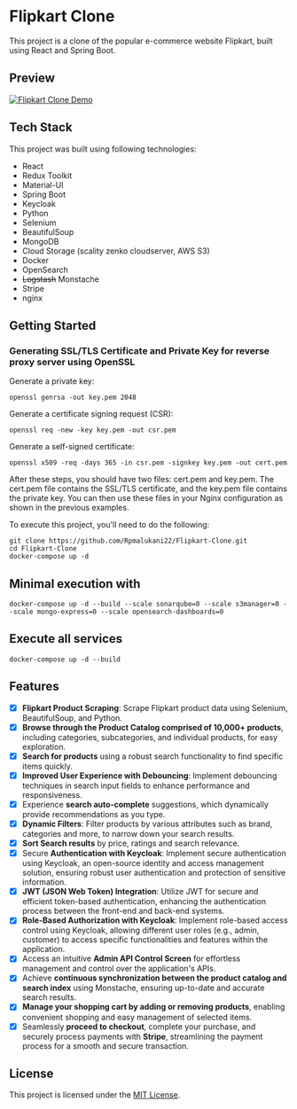 # Flipkart Clone

This project is a clone of the popular e-commerce website Flipkart, built using React and Spring Boot.

<!-- > **Note:** This project is currently in development. -->

## Preview

<!-- <div align="left">
      <a href="https://www.youtube.com/watch?v=Si_MIjqSMpk">
         <img src="https://i3.ytimg.com/vi/Si_MIjqSMpk/maxresdefault.jpg" style="width:100%;">
      </a>
</div> -->

<!-- [![Demo Video](https://markdown-videos.deta.dev/youtube/Si_MIjqSMpk)](https://youtu.be/Si_MIjqSMpk) -->

<!-- ![Flipkart Home](preview/Flipkart%20Clone-1.gif) -->

[![Flipkart Clone Demo](https://yt-embed.herokuapp.com/embed?v=Si_MIjqSMpk)](https://www.youtube.com/watch?v=Si_MIjqSMpk "Flipkart Clone Demo")

## Tech Stack

This project was built using following technologies:

- React
- Redux Toolkit
- Material-UI
- Spring Boot
- Keycloak
- Python
- Selenium
- BeautifulSoup
- MongoDB
- Cloud Storage (scality zenko cloudserver, AWS S3)
- Docker
- OpenSearch
- ~~Logstash~~ Monstache
- Stripe
- nginx

## Getting Started

### Generating SSL/TLS Certificate and Private Key for reverse proxy server using OpenSSL

Generate a private key:

```
openssl genrsa -out key.pem 2048
```

Generate a certificate signing request (CSR):

```
openssl req -new -key key.pem -out csr.pem
```

Generate a self-signed certificate:

```
openssl x509 -req -days 365 -in csr.pem -signkey key.pem -out cert.pem
```

After these steps, you should have two files: cert.pem and key.pem. The cert.pem file contains the SSL/TLS certificate, and the key.pem file contains the private key. You can then use these files in your Nginx configuration as shown in the previous examples.

To execute this project, you'll need to do the following:

```
git clone https://github.com/Rpmalukani22/Flipkart-Clone.git
cd Flipkart-Clone
docker-compose up -d
```

## Minimal execution with

```
docker-compose up -d --build --scale sonarqube=0 --scale s3manager=0 --scale mongo-express=0 --scale opensearch-dashboards=0
```

## Execute all services

```
docker-compose up -d --build
```

## Features

- [x] <b>Flipkart Product Scraping</b>: Scrape Flipkart product data using Selenium, BeautifulSoup, and Python.
- [x] <b>Browse through the Product Catalog comprised of 10,000+ products</b>, including categories, subcategories, and individual products, for easy exploration.
- [x] <b>Search for products</b> using a robust search functionality to find specific items quickly.
- [x] <b>Improved User Experience with Debouncing</b>: Implement debouncing techniques in search input fields to enhance performance and responsiveness.
- [x] Experience <b>search auto-complete</b> suggestions, which dynamically provide recommendations as you type.
- [x] <b>Dynamic Filters</b>: Filter products by various attributes such as brand, categories and more, to narrow down your search results.
- [x] <b>Sort Search results</b> by price, ratings and search relevance.
- [x] Secure <b>Authentication with Keycloak</b>: Implement secure authentication using Keycloak, an open-source identity and access management solution, ensuring robust user authentication and protection of sensitive information.
- [x] <b>JWT (JSON Web Token) Integration</b>: Utilize JWT for secure and efficient token-based authentication, enhancing the authentication process between the front-end and back-end systems.
- [x] <b>Role-Based Authorization with Keycloak</b>: Implement role-based access control using Keycloak, allowing different user roles (e.g., admin, customer) to access specific functionalities and features within the application.
- [x] Access an intuitive <b>Admin API Control Screen</b> for effortless management and control over the application's APIs.
- [x] Achieve <b>continuous synchronization between the product catalog and search index</b> using Monstache, ensuring up-to-date and accurate search results.
- [x] <b>Manage your shopping cart by adding or removing products</b>, enabling convenient shopping and easy management of selected items.
- [x] Seamlessly <b>proceed to checkout</b>, complete your purchase, and securely process payments with <b>Stripe</b>, streamlining the payment process for a smooth and secure transaction.

## License

This project is licensed under the [MIT License](https://opensource.org/licenses/MIT).
